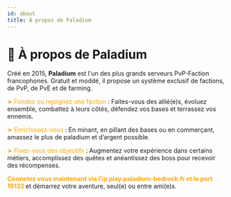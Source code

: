 ```yaml
---
id: about
title: À propos de Paladium
---
```


# 👋 À propos de Paladium

Créé en 2015, **Paladium** est l'un des plus grands serveurs PvP-Faction francophones. Gratuit et moddé, il propose un système exclusif de factions, de PvP, de PvE et de farming.

<span style="color: orange;">➤ Fondez ou rejoignez une faction</span> : Faites-vous des allié(e)s, évoluez ensemble, combattez à leurs côtés, défendez vos bases et terrassez vos ennemis.

<span style="color: orange;">➤ Enrichissez-vous</span> : En minant, en pillant des bases ou en commerçant, amassez le plus de paladium et d’argent possible.

<span style="color: orange;">➤ Fixez-vous des objectifs</span> : Augmentez votre expérience dans certains métiers, accomplissez des quêtes et anéantissez des boss pour recevoir des récompenses.

**<span style="color: orange;">Connetez vous maintenant via l'ip play.paladium-bedrock.fr et le port 19132 </span>** et démarrez votre aventure, seul(e) ou entre ami(e)s.
